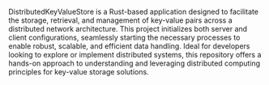 DistributedKeyValueStore is a Rust-based application designed to facilitate the storage, retrieval, and management of key-value pairs across a distributed network architecture. This project initializes both server and client configurations, seamlessly starting the necessary processes to enable robust, scalable, and efficient data handling. Ideal for developers looking to explore or implement distributed systems, this repository offers a hands-on approach to understanding and leveraging distributed computing principles for key-value storage solutions.